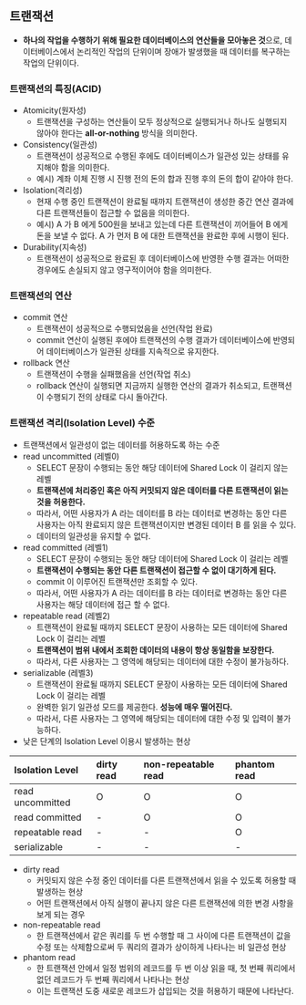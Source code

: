 ## 트랜잭션

- **하나의 작업을 수행하기 위해 필요한 데이터베이스의 연산들을 모아놓은 것**으로, 데이터베이스에서 논리적인 작업의 단위이며 장애가 발생했을 때 데이터를 복구하는 작업의 단위이다.

### 트랜잭션의 특징(ACID)

- Atomicity(원자성)
  - 트랜잭션을 구성하는 연산들이 모두 정상적으로 실행되거나 하나도 실행되지 않아야 한다는 **all-or-nothing** 방식을 의미한다.
- Consistency(일관성)
  - 트랜잭션이 성공적으로 수행된 후에도 데이터베이스가 일관성 있는 상태를 유지해야 함을 의미한다.
  - 예시) 계좌 이체 진행 시 진행 전의 돈의 합과 진행 후의 돈의 합이 같아야 한다.
- Isolation(격리성)
  - 현재 수행 중인 트랜잭션이 완료될 때까지 트랜잭션이 생성한 중간 연산 결과에 다른 트랜잭션들이 접근할 수 없음을 의미한다.
  - 예시) A 가 B 에게 500원을 보내고 있는데 다른 트랜잭션이 끼어들어 B 에게 돈을 보낼 수  없다. A 가 먼저 B 에 대한 트랜잭션을 완료한 후에 시행이 된다.
- Durability(지속성)
  - 트랜잭션이 성공적으로 완료된 후 데이터베이스에 반영한 수행 결과는 어떠한 경우에도 손실되지 않고 영구적이어야 함을 의미한다.

### 트랜잭션의 연산

- commit 연산
  - 트랜잭션이 성공적으로 수행되었음을 선언(작업 완료)
  - commit 연산이 실행된 후에야 트랜잭션의 수행 결과가 데이터베이스에 반영되어 데이터베이스가 일관된 상태를 지속적으로 유지한다.
- rollback 연산
  - 트랜잭션이 수행을 실패했음을 선언(작업 취소)
  - rollback 연산이 실행되면 지금까지 실행한 연산의 결과가 취소되고, 트랜잭션이 수행되기 전의 상태로 다시 돌아간다.

### 트랜잭션 격리(Isolation Level) 수준

- 트랜잭션에서 일관성이 없는 데이터를 허용하도록 하는 수준 
- read uncommitted (레벨0)
  - SELECT 문장이 수행되는 동안 해당 데이터에 Shared Lock 이 걸리지 않는 레벨
  - **트랜잭션에 처리중인 혹은 아직 커밋되지 않은 데이터를 다른 트랜잭션이 읽는 것을 허용한다.**
  - 따라서, 어떤 사용자가 A 라는 데이터를 B 라는 데이터로 변경하는 동안 다른 사용자는 아직 완료되지 않은 트랜잭션이지만 변경된 데이터 B 를 읽을 수 있다. 
  - 데이터의 일관성을 유지할 수 없다.
- read committed (레벨1)
  - SELECT 문장이 수행되는 동안 해당 데이터에 Shared Lock 이 걸리는 레벨
  - **트랜잭션이 수행되는 동안 다른 트랜잭션이 접근할 수 없이 대기하게 된다.**
  - commit 이 이루어진 트랜잭션만 조회할 수 있다.
  - 따라서, 어떤 사용자가 A 라는 데이터를 B 라는 데이터로 변경하는 동안 다른 사용자는 해당 데이터에 접근 할 수 없다.
- repeatable read (레벨2)
  - 트랜잭션이 완료될 때까지 SELECT 문장이 사용하는 모든 데이터에 Shared Lock 이 걸리는 레벨
  - **트랜잭션이 범위 내에서 조회한 데이터의 내용이 항상 동일함을 보장한다.**
  - 따라서, 다른 사용자는 그 영역에 해당되는 데이터에 대한 수정이 불가능하다.
- serializable (레벨3)
  - 트랜잭션이 완료될 때까지 SELECT 문장이 사용하는 모든 데이터에 Shared Lock 이 걸리는 레벨
  - 완벽한 읽기 일관성 모드를 제공한다. **성능에 매우 떨어진다.**
  - 따라서, 다른 사용자는 그 영역에 해당되는 데이터에 대한 수정 및 입력이 불가능하다.
- 낮은 단계의 Isolation Level 이용시 발생하는 현상

| Isolation Level  | dirty read | non-repeatable read | phantom read |
|:-----------------|:-----------|:--------------------|:-------------|
| read uncommitted | O          | O                   | O            |
| read committed   | -          | O                   | O            |
| repeatable read  | -          | -                   | O            |
| serializable     | -          | -                   | -            |
- dirty read
  - 커밋되지 않은 수정 중인 데이터를 다른 트랜잭션에서 읽을 수 있도록 허용할 때 발생하는 현상
  - 어떤 트랜잭션에서 아직 실행이 끝나지 않은 다른 트랜잭션에 의한 변경 사항을 보게 되는 경우
- non-repeatable read
  - 한 트랜잭션에서 같은 쿼리를 두 번 수행할 때 그 사이에 다른 트랜잭션이 값을 수정 또는 삭제함으로써 두 쿼리의 결과가 상이하게 나타나는 비 일관성 현상
- phantom read
  - 한 트랜잭션 안에서 일정 범위의 레코드를 두 번 이상 읽을 때, 첫 번째 쿼리에서 없던 레코드가 두 번째 쿼리에서 나타나는 현상
  - 이는 트랜잭션 도중 새로운 레코드가 삽입되는 것을 허용하기 때문에 나타난다.
